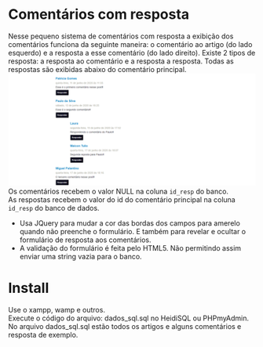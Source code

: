 # Comentários com resposta

Nesse pequeno sistema de comentários com resposta a exibição dos comentários funciona da seguinte maneira: o comentário ao artigo (do lado esquerdo) e a resposta a esse comentário (do lado direito). Existe 2 tipos de resposta: a resposta ao comentário e a resposta a resposta. Todas as respostas são exibidas abaixo do comentário principal.<br/>
<img src="images/Sistema-comentarios-resposta.png"><br/>
Os comentários recebem o valor NULL na coluna <code>id_resp</code> do banco.<br/>
As respostas recebem o valor do id do comentário principal na coluna <code>id_resp</code> do banco de dados.<br/>

<ul>
	<li>Usa JQuery para mudar a cor das bordas dos campos para amerelo quando não preenche o formulário. E também para revelar e ocultar o formulário de resposta aos comentários.</li>
	<li>A validação do formulário é feita pelo HTML5. Não permitindo assim enviar uma string vazia para o banco.</li>
</ul>

# Install
Use o xampp, wamp e outros.<br/>
Execute o código do arquivo: dados_sql.sql no HeidiSQL ou PHPmyAdmin.<br/>
No arquivo dados_sql.sql estão todos os artigos e alguns comentários e resposta de exemplo.<br/>